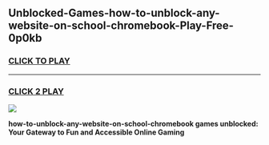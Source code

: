 
## Unblocked-Games-how-to-unblock-any-website-on-school-chromebook-Play-Free-0p0kb
<h3>
<a href="https://premium76.site?title=how-to-unblock-any-website-on-school-chromebook&ref=21A">CLICK TO PLAY</a></h3>
<hr>

<h3>
<a href="https://premium76.site?title=how-to-unblock-any-website-on-school-chromebook&ref=21A">CLICK 2 PLAY</a>
  
</h3>

<a href="https://premium76.site?title=how-to-unblock-any-website-on-school-chromebook&ref=21A"><img src="https://clearcache.store/games.png"></a>


**how-to-unblock-any-website-on-school-chromebook games unblocked: Your Gateway to Fun and Accessible Online Gaming**
